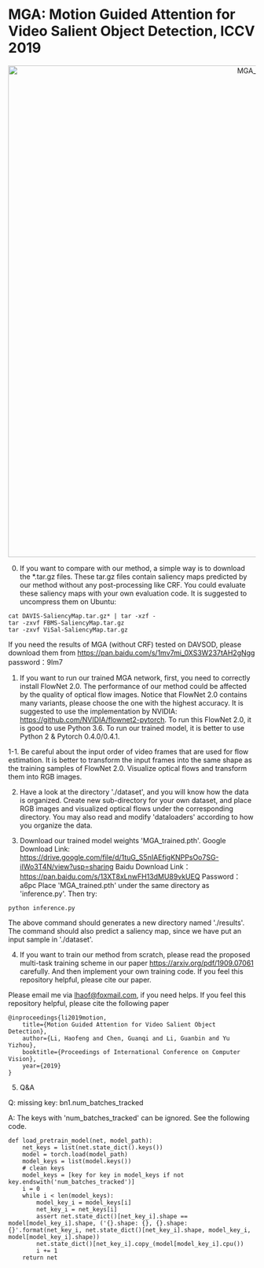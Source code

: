 # MGA: Motion Guided Attention for Video Salient Object Detection, ICCV 2019
<p align="center">
  <img src="MGA_results.png" width="1000" title="MGA_results">
</p>

0. If you want to compare with our method, a simple way is to download the \*.tar.gz files. These tar.gz files contain saliency maps predicted by our method without any post-processing like CRF. You could evaluate these saliency maps with your own evaluation code. It is suggested to uncompress them on Ubuntu:
```
cat DAVIS-SaliencyMap.tar.gz* | tar -xzf -
tar -zxvf FBMS-SaliencyMap.tar.gz 
tar -zxvf ViSal-SaliencyMap.tar.gz
```
If you need the results of MGA (without CRF) tested on DAVSOD, please download them from https://pan.baidu.com/s/1mv7mi_0XS3W237tAH2gNgg 
password：9lm7 

1. If you want to run our trained MGA network, first, you need to correctly install FlowNet 2.0. The performance of our method could be affected by the quality of optical flow images. Notice that FlowNet 2.0 contains many variants, please choose the one with the highest accuracy. It is suggested to use the implementation by NVIDIA: https://github.com/NVIDIA/flownet2-pytorch. To run this FlowNet 2.0, it is good to use Python 3.6. To run our trained model, it is better to use Python 2 & Pytorch 0.4.0/0.4.1.

1-1. Be careful about the input order of video frames that are used for flow estimation. It is better to transform the input frames into the same shape as the training samples of FlowNet 2.0. Visualize optical flows and transform them into RGB images.

2. Have a look at the directory './dataset', and you will know how the data is organized. Create new sub-directory for your own dataset, and place RGB images and visualized optical flows under the corresponding directory. You may also read and modify 'dataloaders' according to how you organize the data.

3. Download our trained model weights 'MGA_trained.pth'. Google Download Link: https://drive.google.com/file/d/1tuG_S5nIAEfigKNPPsOo7SG-iIWo3T4N/view?usp=sharing Baidu Download Link：https://pan.baidu.com/s/13XT8xLnwFH13dMU89vkUEQ Password：a6pc Place 'MGA_trained.pth' under the same directory as 'inference.py'. Then try:
```
python inference.py
```
The above command should generates a new directory named './results'. The command should also predict a saliency map, since we have put an input sample in './dataset'.

4. If you want to train our method from scratch, please read the proposed multi-task training scheme in our paper https://arxiv.org/pdf/1909.07061 carefully. And then implement your own training code. If you feel this repository helpful, please cite our paper.

Please email me via lhaof@foxmail.com, if you need helps. If you feel this repository helpful, please cite the following paper
```
@inproceedings{li2019motion,
	title={Motion Guided Attention for Video Salient Object Detection},
	author={Li, Haofeng and Chen, Guanqi and Li, Guanbin and Yu Yizhou},
	booktitle={Proceedings of International Conference on Computer Vision},
	year={2019}
}
```

5. Q&A

Q: missing key:  bn1.num_batches_tracked

A: The keys with 'num_batches_tracked' can be ignored. See the following code.
```
def load_pretrain_model(net, model_path):
    net_keys = list(net.state_dict().keys())
    model = torch.load(model_path)
    model_keys = list(model.keys())
    # clean keys
    model_keys = [key for key in model_keys if not key.endswith('num_batches_tracked')]
    i = 0
    while i < len(model_keys):
        model_key_i = model_keys[i]
        net_key_i = net_keys[i]
        assert net.state_dict()[net_key_i].shape == model[model_key_i].shape, ('{}.shape: {}, {}.shape: {}'.format(net_key_i, net.state_dict()[net_key_i].shape, model_key_i, model[model_key_i].shape))
        net.state_dict()[net_key_i].copy_(model[model_key_i].cpu())
        i += 1
    return net

```
